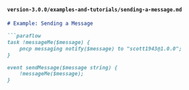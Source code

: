 
#### `version-3.0.0/examples-and-tutorials/sending-a-message.md`

```markdown
# Example: Sending a Message

```paraflow
task !messageMe($message) {
    pncp messaging notify($message) to "scott1943@1.0.0";
}

event sendMessage($message string) {
    !messageMe($message);
}
